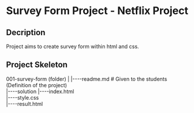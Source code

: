 # Survey Form Project - Netflix Project

## Decription

Project aims to create survey form within html and css.

## Project Skeleton
001-survey-form (folder)
|
|----readme.md         # Given to the students (Definition of the project)          
|----solution
        |----index.html  
        |----style.css   
        |----result.html 